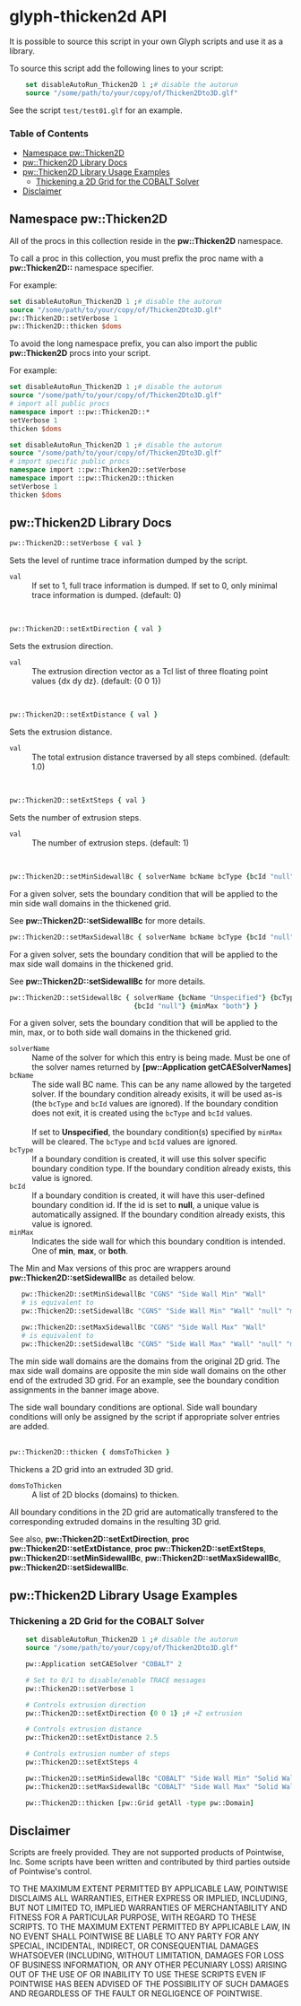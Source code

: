 # glyph-thicken2d API

It is possible to source this script in your own Glyph scripts and use it as a library.

To source this script add the following lines to your script:

```Tcl
    set disableAutoRun_Thicken2D 1 ;# disable the autorun
    source "/some/path/to/your/copy/of/Thicken2Dto3D.glf"
```

See the script `test/test01.glf` for an example.

### Table of Contents
* [Namespace pw::Thicken2D](#namespace-pwthicken2d)
* [pw::Thicken2D Library Docs](#pwthicken2d-library-docs)
* [pw::Thicken2D Library Usage Examples](#pwthicken2d-library-usage-examples)
    * [Thickening a 2D Grid for the COBALT Solver](#thickening-a-2d-grid-for-the-cobalt-solver)
* [Disclaimer](#disclaimer)


## Namespace pw::Thicken2D

All of the procs in this collection reside in the **pw::Thicken2D** namespace.

To call a proc in this collection, you must prefix the proc name with a **pw::Thicken2D::** namespace specifier.

For example:
```Tcl
set disableAutoRun_Thicken2D 1 ;# disable the autorun
source "/some/path/to/your/copy/of/Thicken2Dto3D.glf"
pw::Thicken2D::setVerbose 1
pw::Thicken2D::thicken $doms
```

To avoid the long namespace prefix, you can also import the public **pw::Thicken2D** procs into your script.

For example:
```Tcl
set disableAutoRun_Thicken2D 1 ;# disable the autorun
source "/some/path/to/your/copy/of/Thicken2Dto3D.glf"
# import all public procs
namespace import ::pw::Thicken2D::*
setVerbose 1
thicken $doms
```

```Tcl
set disableAutoRun_Thicken2D 1 ;# disable the autorun
source "/some/path/to/your/copy/of/Thicken2Dto3D.glf"
# import specific public procs
namespace import ::pw::Thicken2D::setVerbose
namespace import ::pw::Thicken2D::thicken
setVerbose 1
thicken $doms
```


## pw::Thicken2D Library Docs

```Tcl
pw::Thicken2D::setVerbose { val }
```
Sets the level of runtime trace information dumped by the script.
<dl>
  <dt><code>val</code></dt>
  <dd>If set to 1, full trace information is dumped. If set to 0, only minimal trace information is dumped. (default: 0)</dd>
</dl>
<br/>

```Tcl
pw::Thicken2D::setExtDirection { val }
```
Sets the extrusion direction.
<dl>
  <dt><code>val</code></dt>
  <dd>The extrusion direction vector as a Tcl list of three floating point values {dx dy dz}. (default: {0 0 1})</dd>
</dl>
<br/>

```Tcl
pw::Thicken2D::setExtDistance { val }
```
Sets the extrusion distance.
<dl>
  <dt><code>val</code></dt>
  <dd>The total extrusion distance traversed by all steps combined. (default: 1.0)</dd>
</dl>
<br/>

```Tcl
pw::Thicken2D::setExtSteps { val }
```
Sets the number of extrusion steps.
<dl>
  <dt><code>val</code></dt>
  <dd>The number of extrusion steps. (default: 1)</dd>
</dl>
<br/>

```Tcl
pw::Thicken2D::setMinSidewallBc { solverName bcName bcType {bcId "null"} }
```
For a given solver, sets the boundary condition that will be applied to the min side wall domains in the thickened grid.

See **pw::Thicken2D::setSidewallBc** for more details.
<br/>

```Tcl
pw::Thicken2D::setMaxSidewallBc { solverName bcName bcType {bcId "null"} }
```
For a given solver, sets the boundary condition that will be applied to the max side wall domains in the thickened grid.

See **pw::Thicken2D::setSidewallBc** for more details.
<br/>

```Tcl
pw::Thicken2D::setSidewallBc { solverName {bcName "Unspecified"} {bcType "Unspecified"} \
                               {bcId "null"} {minMax "both"} }
```
For a given solver, sets the boundary condition that will be applied to the min, max, or to both side wall domains in the thickened grid.
<dl>
  <dt><code>solverName</code></dt>
  <dd>Name of the solver for which this entry is being made. Must be one of the solver names returned by
    <b>[pw::Application getCAESolverNames]</b></dd>
  <dt><code>bcName</code></dt>
  <dd>The side wall BC name. This can be any name allowed by the targeted solver.  If the boundary condition
      already exisits, it will be used as-is (the <code>bcType</code> and <code>bcId</code> values are ignored).
      If the boundary condition does not exit, it is created using the <code>bcType</code> and <code>bcId</code>
      values.<br/>
      <br/>
      If set to <b>Unspecified</b>, the boundary condition(s) specified by <code>minMax</code> will be
      cleared. The <code>bcType</code> and <code>bcId</code> values are ignored.</dd>
  <dt><code>bcType</code></dt>
  <dd>If a boundary condition is created, it will use this solver specific boundary condition type. If the
      boundary condition already exists, this value is ignored.</dd>
  <dt><code>bcId</code></dt>
  <dd>If a boundary condition is created, it will have this user-defined boundary condition id. If the id is set
      to <b>null</b>, a unique value is automatically assigned. If the boundary condition already exists, this
      value is ignored.</dd>
  <dt><code>minMax</code></dt>
  <dd>Indicates the side wall for which this boundary condition is intended. One of <b>min</b>, <b>max</b>, or
      <b>both</b>.</dd>
</dl>

The Min and Max versions of this proc are wrappers around **pw::Thicken2D::setSidewallBc** as detailed below.
```Tcl
   pw::Thicken2D::setMinSidewallBc "CGNS" "Side Wall Min" "Wall"
   # is equivalent to
   pw::Thicken2D::setSidewallBc "CGNS" "Side Wall Min" "Wall" "null" "min"

   pw::Thicken2D::setMaxSidewallBc "CGNS" "Side Wall Max" "Wall"
   # is equivalent to
   pw::Thicken2D::setSidewallBc "CGNS" "Side Wall Max" "Wall" "null" "max"
```

The min side wall domains are the domains from the original 2D grid. The max side wall domains are opposite the min side wall domains on the other end of the extruded 3D grid. For an example, see the boundary condition assignments in the banner image above.

The side wall boundary conditions are optional. Side wall boundary conditions will only be assigned by the script if appropriate solver entries are added.
<br/>
<br/>

```Tcl
pw::Thicken2D::thicken { domsToThicken }
```
Thickens a 2D grid into an extruded 3D grid.
<dl>
  <dt><code>domsToThicken</code></dt>
  <dd>A list of 2D blocks (domains) to thicken.</dd>
</dl>

All boundary conditions in the 2D grid are automatically transfered to the corresponding extruded domains in the resulting 3D grid.

See also, **pw::Thicken2D::setExtDirection**, **proc pw::Thicken2D::setExtDistance**, **proc pw::Thicken2D::setExtSteps**, **pw::Thicken2D::setMinSidewallBc**, **pw::Thicken2D::setMaxSidewallBc**, **pw::Thicken2D::setSidewallBc**.
<br/>

## pw::Thicken2D Library Usage Examples

### Thickening a 2D Grid for the COBALT Solver

```Tcl
    set disableAutoRun_Thicken2D 1 ;# disable the autorun
    source "/some/path/to/your/copy/of/Thicken2Dto3D.glf"

    pw::Application setCAESolver "COBALT" 2

    # Set to 0/1 to disable/enable TRACE messages
    pw::Thicken2D::setVerbose 1

    # Controls extrusion direction
    pw::Thicken2D::setExtDirection {0 0 1} ;# +Z extrusion

    # Controls extrusion distance
    pw::Thicken2D::setExtDistance 2.5

    # Controls extrusion number of steps
    pw::Thicken2D::setExtSteps 4

    pw::Thicken2D::setMinSidewallBc "COBALT" "Side Wall Min" "Solid Wall" "99"
    pw::Thicken2D::setMaxSidewallBc "COBALT" "Side Wall Max" "Solid Wall" "88"

    pw::Thicken2D::thicken [pw::Grid getAll -type pw::Domain]
```


## Disclaimer
Scripts are freely provided. They are not supported products of
Pointwise, Inc. Some scripts have been written and contributed by third
parties outside of Pointwise's control.

TO THE MAXIMUM EXTENT PERMITTED BY APPLICABLE LAW, POINTWISE DISCLAIMS
ALL WARRANTIES, EITHER EXPRESS OR IMPLIED, INCLUDING, BUT NOT LIMITED
TO, IMPLIED WARRANTIES OF MERCHANTABILITY AND FITNESS FOR A PARTICULAR
PURPOSE, WITH REGARD TO THESE SCRIPTS. TO THE MAXIMUM EXTENT PERMITTED
BY APPLICABLE LAW, IN NO EVENT SHALL POINTWISE BE LIABLE TO ANY PARTY
FOR ANY SPECIAL, INCIDENTAL, INDIRECT, OR CONSEQUENTIAL DAMAGES
WHATSOEVER (INCLUDING, WITHOUT LIMITATION, DAMAGES FOR LOSS OF BUSINESS
INFORMATION, OR ANY OTHER PECUNIARY LOSS) ARISING OUT OF THE USE OF OR
INABILITY TO USE THESE SCRIPTS EVEN IF POINTWISE HAS BEEN ADVISED OF THE
POSSIBILITY OF SUCH DAMAGES AND REGARDLESS OF THE FAULT OR NEGLIGENCE OF
POINTWISE.
